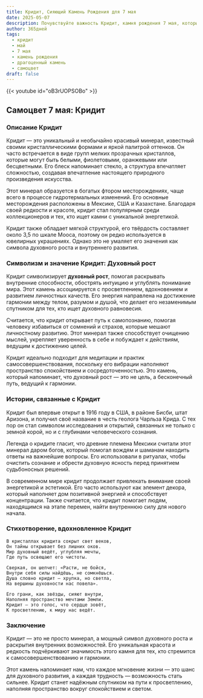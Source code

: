 ```yaml
---
title: Кридит, Сияющий Камень Рождения для 7 мая
date: 2025-05-07
description: Почувствуйте важность Кридит, камня рождения 7 мая, который символизирует Духовный рост. Пусть его красота и значение осветят ваш день.
author: 365дней
tags:
  - кридит
  - май
  - 7 мая
  - камень рождения
  - драгоценный камень
  - самоцвет
draft: false
---
```


{{< youtube id="oB3rUOPSOBo" >}}

## Самоцвет 7 мая: Кридит

### Описание Кридит

Кридит — это уникальный и необычайно красивый минерал, известный своими кристаллическими формами и яркой палитрой оттенков. Он часто встречается в виде групп мелких прозрачных кристаллов, которые могут быть белыми, фиолетовыми, оранжевыми или бесцветными. Его блеск напоминает стекло, а структура впечатляет сложностью, создавая впечатление настоящего природного произведения искусства.

Этот минерал образуется в богатых фтором месторождениях, чаще всего в процессе гидротермальных изменений. Его основные месторождения расположены в Мексике, США и Казахстане. Благодаря своей редкости и красоте, кридит стал популярным среди коллекционеров и тех, кто ищет камни с уникальной энергетикой.

Кридит также обладает мягкой структурой, его твёрдость составляет около 3,5 по шкале Мооса, поэтому он редко используется в ювелирных украшениях. Однако это не умаляет его значения как символа духовного роста и внутреннего развития.

### Символизм и значение Кридит: Духовный рост

Кридит символизирует **духовный рост**, помогая раскрывать внутренние способности, обострять интуицию и углублять понимание мира. Этот камень ассоциируется с просветлением, вдохновением и развитием личностных качеств. Его энергия направлена на достижение гармонии между телом, разумом и душой, что делает его незаменимым спутником для тех, кто ищет духовного равновесия.

Считается, что кридит открывает путь к самопознанию, помогая человеку избавиться от сомнений и страхов, которые мешают личностному развитию. Этот минерал также способствует очищению мыслей, укрепляет уверенность в себе и побуждает к действиям, ведущим к достижению целей.

Кридит идеально подходит для медитации и практик самосовершенствования, поскольку его вибрации наполняют пространство спокойствием и сосредоточенностью. Это камень, который напоминает, что духовный рост — это не цель, а бесконечный путь, ведущий к гармонии.

### Истории, связанные с Кридит

Кридит был впервые открыт в 1916 году в США, в районе Бисби, штат Аризона, и получил своё название в честь геолога Чарльза Крида. С тех пор он стал символом исследования и открытий, связанных не только с земной корой, но и с глубинами человеческого сознания.

Легенда о кридите гласит, что древние племена Мексики считали этот минерал даром богов, который помогал вождям и шаманам находить ответы на важнейшие вопросы. Его использовали в ритуалах, чтобы очистить сознание и обрести духовную ясность перед принятием судьбоносных решений.

В современном мире кридит продолжает привлекать внимание своей энергетикой и эстетикой. Его часто используют как элемент декора, который наполняет дом позитивной энергией и способствует концентрации. Также считается, что кридит помогает людям, находящимся на этапе перемен, найти внутреннюю силу для нового начала.

### Стихотворение, вдохновленное Кридит

```
В кристаллах кридита сокрыт свет веков,  
Он тайны открывает без лишних оков.  
Мир духовный ведёт, углубляя мечты,  
Где путь освещают его чистоты.

Сверкая, он шепчет: «Расти, не бойся,  
Внутри себя силы найдёшь, не сомкнёшься.  
Душа словно кридит — хрупка, но светла,  
На вершины духовности нас повела».

Его грани, как звёзды, сияют внутри,  
Наполняя пространство мечтами Земли.  
Кридит — это голос, что сердце зовёт,  
К просветлению, к миру нас ведёт.
```

### Заключение

Кридит — это не просто минерал, а мощный символ духовного роста и раскрытия внутренних возможностей. Его уникальная красота и редкость подчёркивают значимость этого камня для тех, кто стремится к самосовершенствованию и гармонии.

Этот камень напоминает нам, что каждое мгновение жизни — это шанс для духовного развития, а каждая трудность — возможность стать сильнее. Кридит станет надёжным спутником на пути к просветлению, наполняя пространство вокруг спокойствием и светом.
